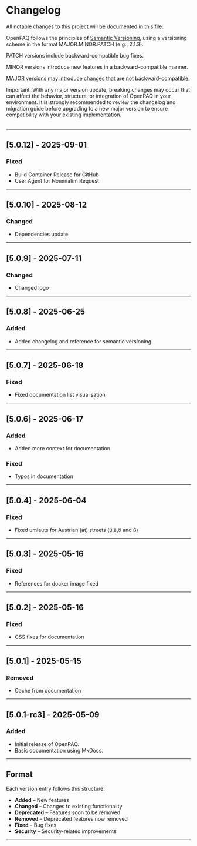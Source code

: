 # Changelog

All notable changes to this project will be documented in this file.

OpenPAQ follows the principles of [Semantic Versioning](https://semver.org/), using a versioning scheme in the format MAJOR.MINOR.PATCH (e.g., 2.1.3).

PATCH versions include backward-compatible bug fixes.

MINOR versions introduce new features in a backward-compatible manner.

MAJOR versions may introduce changes that are not backward-compatible.

Important:
With any major version update, breaking changes may occur that can affect the behavior, structure, or integration of OpenPAQ in your environment. It is strongly recommended to review the changelog and migration guide before upgrading to a new major version to ensure compatibility with your existing implementation.
<br><br>



---

## [5.0.12] - 2025-09-01
### Fixed
- Build Container Release for GitHub
- User Agent for Nominatim Request

---

## [5.0.10] - 2025-08-12
### Changed
- Dependencies update

---

## [5.0.9] - 2025-07-11
### Changed
- Changed logo

---

## [5.0.8] - 2025-06-25
### Added
- Added changelog and reference for semantic versioning

---

## [5.0.7] - 2025-06-18
### Fixed
- Fixed documentation list visualisation 

---

## [5.0.6] - 2025-06-17
### Added 
- Added more context for documentation

### Fixed
- Typos in documentation

---

## [5.0.4] - 2025-06-04

### Fixed
- Fixed umlauts for Austrian (at) streets (ü,ä,ö and ß)

---

## [5.0.3] - 2025-05-16

### Fixed
- References for docker image fixed

---

## [5.0.2] - 2025-05-16

### Fixed

- CSS fixes for documentation

---

## [5.0.1] - 2025-05-15

### Removed
- Cache from documentation

---

## [5.0.1-rc3] - 2025-05-09

### Added
- Initial release of OpenPAQ.
- Basic documentation using MkDocs.

---

## Format

Each version entry follows this structure:

- **Added** – New features
- **Changed** – Changes to existing functionality
- **Deprecated** – Features soon to be removed
- **Removed** – Deprecated features now removed
- **Fixed** – Bug fixes
- **Security** – Security-related improvements

---

